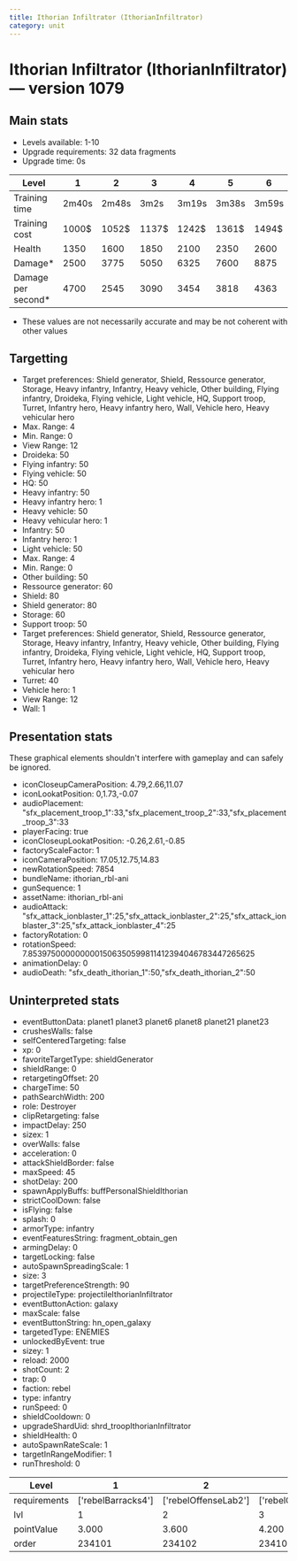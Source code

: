 ```yaml
---
title: Ithorian Infiltrator (IthorianInfiltrator)
category: unit
---
```


# Ithorian Infiltrator (IthorianInfiltrator) — version 1079

## Main stats

  * Levels available: 1-10
  * Upgrade requirements: 32 data fragments
  * Upgrade time: 0s

|Level             |1    |2    |3    |4    |5    |6    |7    |8    |9    |10   |
|------------------|-----|-----|-----|-----|-----|-----|-----|-----|-----|-----|
|Training time     |2m40s|2m48s|3m2s |3m19s|3m38s|3m59s|4m22s|4m47s|5m13s|5m40s|
|Training cost     |1000$|1052$|1137$|1242$|1361$|1494$|1638$|1791$|1954$|2125$|
|Health            |1350 |1600 |1850 |2100 |2350 |2600 |2850 |3100 |3350 |3600 |
|Damage*           |2500 |3775 |5050 |6325 |7600 |8875 |10150|11425|12700|13975|
|Damage per second*|4700 |2545 |3090 |3454 |3818 |4363 |4909 |5272 |5636 |6545 |

* These values are not necessarily accurate and may be not coherent with other values

## Targetting

  * Target preferences: Shield generator, Shield, Ressource generator, Storage, Heavy infantry, Infantry, Heavy vehicle, Other building, Flying infantry, Droideka, Flying vehicle, Light vehicle, HQ, Support troop, Turret, Infantry hero, Heavy infantry hero, Wall, Vehicle hero, Heavy vehicular hero
  * Max. Range: 4
  * Min. Range: 0
  * View Range: 12
  * Droideka: 50
  * Flying infantry: 50
  * Flying vehicle: 50
  * HQ: 50
  * Heavy infantry: 50
  * Heavy infantry hero: 1
  * Heavy vehicle: 50
  * Heavy vehicular hero: 1
  * Infantry: 50
  * Infantry hero: 1
  * Light vehicle: 50
  * Max. Range: 4
  * Min. Range: 0
  * Other building: 50
  * Ressource generator: 60
  * Shield: 80
  * Shield generator: 80
  * Storage: 60
  * Support troop: 50
  * Target preferences: Shield generator, Shield, Ressource generator, Storage, Heavy infantry, Infantry, Heavy vehicle, Other building, Flying infantry, Droideka, Flying vehicle, Light vehicle, HQ, Support troop, Turret, Infantry hero, Heavy infantry hero, Wall, Vehicle hero, Heavy vehicular hero
  * Turret: 40
  * Vehicle hero: 1
  * View Range: 12
  * Wall: 1

## Presentation stats

These graphical elements shouldn't interfere with gameplay and can safely be ignored.

  * iconCloseupCameraPosition: 4.79,2.66,11.07
  * iconLookatPosition: 0,1.73,-0.07
  * audioPlacement: "sfx_placement_troop_1":33,"sfx_placement_troop_2":33,"sfx_placement_troop_3":33
  * playerFacing: true
  * iconCloseupLookatPosition: -0.26,2.61,-0.85
  * factoryScaleFactor: 1
  * iconCameraPosition: 17.05,12.75,14.83
  * newRotationSpeed: 7854
  * bundleName: ithorian_rbl-ani
  * gunSequence: 1
  * assetName: ithorian_rbl-ani
  * audioAttack: "sfx_attack_ionblaster_1":25,"sfx_attack_ionblaster_2":25,"sfx_attack_ionblaster_3":25,"sfx_attack_ionblaster_4":25
  * factoryRotation: 0
  * rotationSpeed: 7.8539750000000001506350599811412394046783447265625
  * animationDelay: 0
  * audioDeath: "sfx_death_ithorian_1":50,"sfx_death_ithorian_2":50

## Uninterpreted stats

  * eventButtonData: planet1 planet3 planet6 planet8 planet21 planet23
  * crushesWalls: false
  * selfCenteredTargeting: false
  * xp: 0
  * favoriteTargetType: shieldGenerator
  * shieldRange: 0
  * retargetingOffset: 20
  * chargeTime: 50
  * pathSearchWidth: 200
  * role: Destroyer
  * clipRetargeting: false
  * impactDelay: 250
  * sizex: 1
  * overWalls: false
  * acceleration: 0
  * attackShieldBorder: false
  * maxSpeed: 45
  * shotDelay: 200
  * spawnApplyBuffs: buffPersonalShieldIthorian
  * strictCoolDown: false
  * isFlying: false
  * splash: 0
  * armorType: infantry
  * eventFeaturesString: fragment_obtain_gen
  * armingDelay: 0
  * targetLocking: false
  * autoSpawnSpreadingScale: 1
  * size: 3
  * targetPreferenceStrength: 90
  * projectileType: projectileIthorianInfiltrator
  * eventButtonAction: galaxy
  * maxScale: false
  * eventButtonString: hn_open_galaxy
  * targetedType: ENEMIES
  * unlockedByEvent: true
  * sizey: 1
  * reload: 2000
  * shotCount: 2
  * trap: 0
  * faction: rebel
  * type: infantry
  * runSpeed: 0
  * shieldCooldown: 0
  * upgradeShardUid: shrd_troopIthorianInfiltrator
  * shieldHealth: 0
  * autoSpawnRateScale: 1
  * targetInRangeModifier: 1
  * runThreshold: 0

|Level       |1                 |2                   |3                   |4                   |5                   |6                   |7                   |8                   |9                   |10                   |
|------------|------------------|--------------------|--------------------|--------------------|--------------------|--------------------|--------------------|--------------------|--------------------|---------------------|
|requirements|['rebelBarracks4']|['rebelOffenseLab2']|['rebelOffenseLab3']|['rebelOffenseLab4']|['rebelOffenseLab5']|['rebelOffenseLab6']|['rebelOffenseLab7']|['rebelOffenseLab8']|['rebelOffenseLab9']|['rebelOffenseLab10']|
|lvl         |1                 |2                   |3                   |4                   |5                   |6                   |7                   |8                   |9                   |10                   |
|pointValue  |3.000             |3.600               |4.200               |4.800               |5.400               |6.000               |6.600               |7.200               |7.800               |9.000                |
|order       |234101            |234102              |234103              |234104              |234105              |234106              |234107              |234108              |234109              |234110               |

